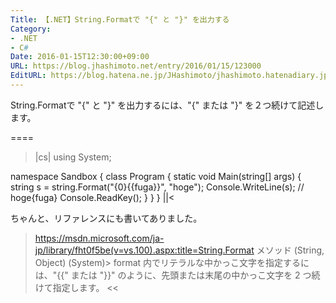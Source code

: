 ```yaml
---
Title: 【.NET】String.Formatで "{" と "}" を出力する
Category:
- .NET
- C#
Date: 2016-01-15T12:30:00+09:00
URL: https://blog.jhashimoto.net/entry/2016/01/15/123000
EditURL: https://blog.hatena.ne.jp/JHashimoto/jhashimoto.hatenadiary.jp/atom/entry/6653586347153051715
---
```


String.Formatで "{" と "}" を出力するには、"{" または "}" を２つ続けて記述します。

====

>|cs|
using System;

namespace Sandbox {
    class Program {
        static void Main(string[] args) {
            string s = string.Format("{0}{{fuga}}", "hoge");
            Console.WriteLine(s);   // hoge{fuga} 
            Console.ReadKey();
        }
    }
}
||<

ちゃんと、リファレンスにも書いてありました。
>https://msdn.microsoft.com/ja-jp/library/fht0f5be(v=vs.100).aspx:title=String.Format メソッド (String, Object) (System)>
format 内でリテラルな中かっこ文字を指定するには、"{{" または "}}" のように、先頭または末尾の中かっこ文字を 2 つ続けて指定します。
<<
